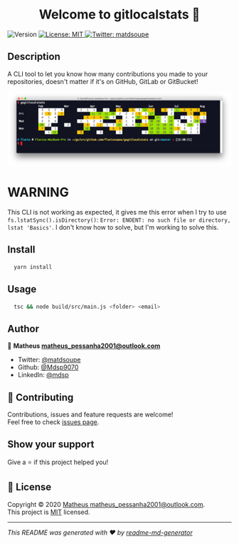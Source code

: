 <h1 align="center">Welcome to gitlocalstats 👋</h1>
<p>
  <img alt="Version" src="https://img.shields.io/badge/version-1.0.0-blue.svg?cacheSeconds=2592000" />
  <a href="a" target="_blank">
    <img alt="License: MIT" src="https://img.shields.io/badge/License-MIT-yellow.svg" />
  </a>
  <a href="https://twitter.com/matdsoupe" target="_blank">
    <img alt="Twitter: matdsoupe" src="https://img.shields.io/twitter/follow/matdsoupe.svg?style=social" />
  </a>
</p>

## Description

A CLI tool to let you know how many contributions you made to your repositories, doesn't matter if it's on GitHub, GitLab or GitBucket!

<div align="center" width="30%">
  <img src="./assets/output.png" alt="sample of gitlocalstats output"/>
</div>

# WARNING

This CLI is not working as expected, it gives me this error when I try to use `fs.lstatSync().isDirectory()`: `Error: ENOENT: no such file or directory, lstat 'Basics'`. I don't know how to solve, but I'm working to solve this.

## Install

```sh
  yarn install
```

## Usage

```sh
  tsc && node build/src/main.js <folder> <email>
```

## Author

👤 **Matheus <matheus_pessanha2001@outlook.com>**

* Twitter: [@matdsoupe](https://twitter.com/matdsoupe)
* Github: [@Mdsp9070](https://github.com/Mdsp9070)
* LinkedIn: [@mdsp](https://linkedin.com/in/mdsp)

## 🤝 Contributing

Contributions, issues and feature requests are welcome!<br />Feel free to check [issues page](https://github.com/Mdsp9070/gitlocalstats/issues).

## Show your support

Give a ⭐️ if this project helped you!

## 📝 License

Copyright © 2020 [Matheus <matheus_pessanha2001@outlook.com>](https://github.com/Mdsp9070).<br />
This project is [MIT](https://github.com/Mdsp9070/gitlocalstats/blob/master/LICENSE) licensed.

***
_This README was generated with ❤️ by [readme-md-generator](https://github.com/kefranabg/readme-md-generator)_
